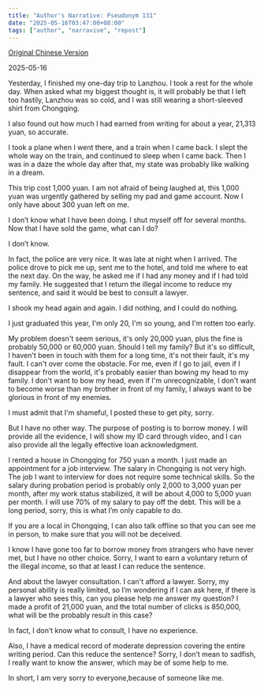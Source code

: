```yaml
---
title: "Author's Narrative: Pseudonym 131" 
date: "2025-05-16T03:47:00+08:00"
tags: ["author", "narravive", "repost"] 
---
```


[Original Chinese Version](https://freewriters-haitang.github.io/posts/000200-p131/)

2025-05-16
 
Yesterday, I finished my one-day trip to Lanzhou. I took a rest for the whole day. When asked what my biggest thought is, it will probably be that I left too hastily, Lanzhou was so cold, and I was still wearing a short-sleeved shirt from Chongqing.

I also found out how much I had earned from writing for about a year, 21,313 yuan, so accurate.

I took a plane when I went there, and a train when I came back. I slept the whole way on the train, and continued to sleep when I came back. Then I was in a daze the whole day after that, my state was probably like walking in a dream.

This trip cost 1,000 yuan. I am not afraid of being laughed at, this 1,000 yuan was urgently gathered by selling my pad and game account. Now I only have about 300 yuan left on me.

I don’t know what I have been doing. I shut myself off for several months. Now that I have sold the game, what can I do?

I don’t know.

In fact, the police are very nice. It was late at night when I arrived. The police drove to pick me up, sent me to the hotel, and told me where to eat the next day. On the way, he asked me if I had any money and if I had told my family. He suggested that I return the illegal income to reduce my sentence, and said it would be best to consult a lawyer.

I shook my head again and again. I did nothing, and I could do nothing.

I just graduated this year, I'm only 20, I'm so young, and I'm rotten too early.

My problem doesn't seem serious, it's only 20,000 yuan, plus the fine is probably 50,000 or 60,000 yuan. Should I tell my family? But it's so difficult, I haven't been in touch with them for a long time, it's not their fault, it's my fault. I can't over come the obstacle. For me, even if I go to jail, even if I disappear from the world, it's probably easier than bowing my head to my family. I don't want to bow my head, even if I'm unrecognizable, I don't want to become worse than my brother in front of my family, I always want to be glorious in front of my enemies.

I must admit that I'm shameful, I posted these to get pity, sorry.

But I have no other way. The purpose of posting is to borrow money. I will provide all the evidence, I will show my ID card through video, and I can also provide all the legally effective loan acknowledgment.

I rented a house in Chongqing for 750 yuan a month. I just made an appointment for a job interview. The salary in Chongqing is not very high. The job I want to interview for does not require some technical skills. So the salary during probation period is probably only 2,000 to 3,000 yuan per month, after my work status stabilized, it will be about 4,000 to 5,000 yuan per month. I will use 70% of my salary to pay off the debt. This will be a long period, sorry, this is what I’m only capable to do.

If you are a local in Chongqing, I can also talk offline so that you can see me in person,  to make sure that you will not be deceived.

I know I have gone too far  to borrow money from strangers who have never met, but I have no other choice. Sorry, I want to earn a voluntary return of the illegal income, so that at least I can reduce the sentence.

And about the lawyer consultation. I can't afford a lawyer. Sorry, my personal ability is really limited, so I’m wondering if I can ask here, if there is a lawyer who sees this, can you please help me answer my question? I made a profit of 21,000 yuan, and the total number of clicks is 850,000, what will be the probably result in this case?

In fact, I don’t know what to consult, I have no experience.

Also, I have a medical record of moderate depression covering the entire writing period. Can this reduce the sentence? Sorry, I don’t mean to sadfish, I really want to know the answer, which may be of some help to me.

In short, I am very sorry to everyone,because of someone like me.
